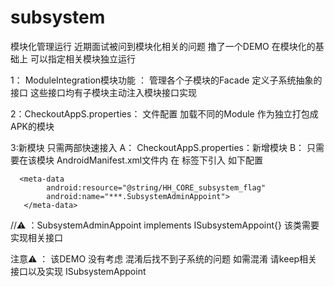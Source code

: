 # subsystem
模块化管理运行  近期面试被问到模块化相关的问题  撸了一个DEMO 
在模块化的基础上 可以指定相关模块独立运行 


1： ModuleIntegration模块功能 ： 管理各个子模块的Facade  定义子系统抽象的接口  这些接口均有子模块主动注入模块接口实现

2：CheckoutAppS.properties：  文件配置 加载不同的Module 作为独立打包成APK的模块 

3:新模块 只需两部快速接入
    A： CheckoutAppS.properties：新增模块
    B： 只需要在该模块 AndroidManifest.xml文件内 在<application/> 标签下引入 如下配置
    
    
      <meta-data
            android:resource="@string/HH_CORE_subsystem_flag"
            android:name="***.SubsystemAdminAppoint">
       </meta-data>
//⚠️ ：SubsystemAdminAppoint implements ISubsystemAppoint{} 该类需要实现相关接口

注意⚠️ ： 该DEMO 没有考虑 混淆后找不到子系统的问题  如需混淆 请keep相关接口以及实现
ISubsystemAppoint
